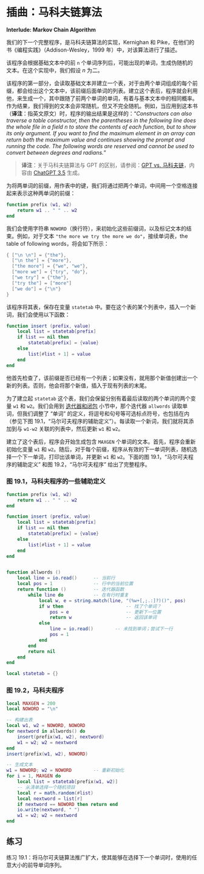 # 插曲：马科夫链算法

**Interlude: Markov Chain Algorithm**


我们的下一个完整程序，是马科夫链算法的实现，Kernighan 和 Pike，在他们的书《编程实践》（Addison-Wesley，1999 年）中，对该算法进行了描述。

该程序会根据基础文本中的前 `n` 个单词序列后，可能出现的单词，生成伪随机的文本。在这个实现中，我们假设 *n* 为二。


该程序的第一部分，会读取基础文本并建立一个表，对于由两个单词组成的每个前缀，都会给出这个文本中，该前缀后面单词的列表。建立这个表后，程序就会利用他，来生成一个，其中跟随了前两个单词的单词，有着与基本文本中的相同概率。作为结果，我们得到的文本会非常随机，但又不完全随机。例如，当应用到这本书（**译注**：指英文原文）时，程序的输出结果是这样的：“*Constructors can also traverse a table constructor, then the parentheses in the following line does the whole file in a field n to store the contents of each function, but to show its only argument. If you want to find the maximum element in an array can return both the maximum value and continues showing the prompt and running the code. The following words are reserved and cannot be used to convert between degrees and radians.*”


> **译注**：关于马科夫链算法与 GPT 的区别，请参阅：[GPT vs. 马科夫链](https://chat.openai.com/share/ac4230fa-0f19-4607-83c2-9dc5f1c6a6dc)，内容由 [ChatGPT 3.5](https://chat.openai.com/) 生成。

为将两单词的前缀，用作表中的键，我们将通过把两个单词，中间用一个空格连接起来表示这种两单词的前缀：


```lua
function prefix (w1, w2)
    return w1 .. " " .. w2
end
```

我们会使用字符串 `NOWORD`（换行符），来初始化这些前缀词，以及标记文本的结束。例如，对于文本 `"the more we try the more we do"`，接续单词表，the table of following words，将会如下所示：


```lua
{ ["\n \n"] = {"the"},
  ["\n the"] = {"more"},
  ["the more"] = {"we", "we"},
  ["more we"] = {"try", "do"},
  ["we try"] = {"the"},
  ["try the"] = ["more"]
  ["we do"] = {"\n"}
}
```

该程序将其表，保存在变量 `statetab` 中。要在这个表的某个列表中，插入一个新词，我们会使用以下函数：


```lua
function insert (prefix, value)
    local list = statetab[prefix]
    if list == nil then
        statetab[prefix] = {value}
    else
        list[#list + 1] = value
    end
end
```

他首先检查了，该前缀是否已经有一个列表；如果没有，就用那个新值创建出一个新的列表。否则，他会将那个新值，插入于现有列表的末尾。

为了建立起 `statetab` 这个表，我们会保留分别有着最后读取的两个单词的两个变量 `w1` 和 `w2`。我们会用到 [迭代器和闭包](iterators.md#迭代器与闭包) 小节中，那个迭代器 `allwords` 读取单词，但我们调整了 “单词” 的定义，将逗号和句号等可选标点符号，也包括在内（参见下图 19.1，“马尔可夫程序的辅助定义”）。每读取一个新词，我们就将其添加到与 `w1-w2` 关联的列表中，然后更新 `w1` 和 `w2`。


建立了这个表后，程序会开始生成包含 `MAXGEN` 个单词的文本。首先，程序会重新初始化变量 `w1` 和 `w2`。随后，对于每个前缀，程序从有效的下一单词列表，随机选择一个下一单词，打印出该单词，并更新 `w1` 和 `w2`。下面的图 19.1，“马尔可夫程序的辅助定义” 和图 19.2，“马尔可夫程序” 给出了完整程序。


### 图 19.1，马科夫程序的一些辅助定义

```lua
function prefix (w1, w2)
    return w1 .. " " .. w2
end

function insert (prefix, value)
    local list = statetab[prefix]
    if list == nil then
        statetab[prefix] = {value}
    else
        list[#list + 1] = value
    end
end


function allwords ()
    local line = io.read()      -- 当前行
    local pos = 1               -- 行中的当前位置
    return function ()          -- 迭代器函数
        while line do           -- 在有行时重复
            local w, e = string.match(line, "(%w+[,;.:]?)()", pos)
            if w then                       -- 找了个单词？
                pos = e                     -- 更新下一位置
                return w                    -- 返回该单词
            else
                line = io.read()        -- 未找到单词；尝试下一行
                pos = 1
            end
        end
        return nil
    end
end

local statetab = {}
```

### 图 19.2，马科夫程序

```lua
local MAXGEN = 200
local NOWORD = "\n"

-- 构建出表
local w1, w2 = NOWORD, NOWORD
for nextword in allwords() do
    insert(prefix(w1, w2), nextword)
    w1 = w2; w2 = nextword
end
insert(prefix(w1, w2), NOWORD)

-- 生成文本
w1 = NOWORD; w2 = NOWORD        -- 重新初始化
for i = 1, MAXGEN do
    local list = statetab[prefix(w1, w2)]
    -- 从清单选择一个随机项目
    local r = math.random(#list)
    local nextword = list[r]
    if nextword == NOWORD then return end
    io.write(nextword, " ")
    w1 = w2; w2 = nextword
end
```


## 练习


练习 19.1：将马尔可夫链算法推广扩大，使其能够在选择下一个单词时，使用的任意大小的前导单词序列。
